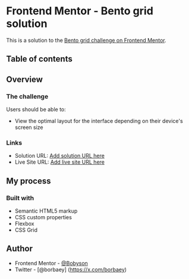 # Frontend Mentor - Bento grid solution

This is a solution to the [Bento grid challenge on Frontend Mentor](https://www.frontendmentor.io/challenges/bento-grid-RMydElrlOj).

## Table of contents

## Overview

### The challenge

Users should be able to:

- View the optimal layout for the interface depending on their device's screen size

### Links

- Solution URL: [Add solution URL here](https://your-solution-url.com)
- Live Site URL: [Add live site URL here](https://your-live-site-url.com)

## My process

### Built with

- Semantic HTML5 markup
- CSS custom properties
- Flexbox
- CSS Grid

## Author

- Frontend Mentor - [@Bobyson](https://www.frontendmentor.io/profile/Bobyson)
- Twitter - [@borbaey] (https://x.com/borbaey)
